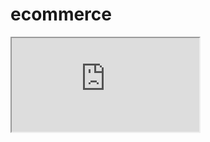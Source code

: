 # ecommerce
<iframe src= "https://public.tableau.com/app/profile/chris.nishimura/viz/E-commerceTransactionDashBoard/Dashboard1?publish=yes">test</iframe>
